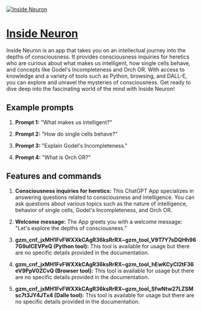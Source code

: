 [![Inside Neuron](https://files.oaiusercontent.com/file-lpTKGHPC18xS88vTIRwZsLFb?se=2123-10-16T23%3A05%3A52Z&sp=r&sv=2021-08-06&sr=b&rscc=max-age%3D31536000%2C%20immutable&rscd=attachment%3B%20filename%3D0faf9a10-4790-4082-82cf-145098b5eb85.png&sig=hqW4ucj5ADl0a%2BH15y0VxG061rknEGzz%2B3IPB/PFYaQ%3D)](https://chat.openai.com/g/g-n5P9GuaOt-inside-neuron)

# [Inside Neuron](https://chat.openai.com/g/g-n5P9GuaOt-inside-neuron)

Inside Neuron is an app that takes you on an intellectual journey into the depths of consciousness. It provides consciousness inquiries for heretics who are curious about what makes us intelligent, how single cells behave, and concepts like Godel's Incompleteness and Orch OR. With access to knowledge and a variety of tools such as Python, browsing, and DALL-E, you can explore and unravel the mysteries of consciousness. Get ready to dive deep into the fascinating world of the mind with Inside Neuron!

## Example prompts

1. **Prompt 1:** "What makes us intelligent?"

2. **Prompt 2:** "How do single cells behave?"

3. **Prompt 3:** "Explain Godel's Incompleteness."

4. **Prompt 4:** "What is Orch OR?"

## Features and commands

1. **Consciousness inquiries for heretics:** This ChatGPT App specializes in answering questions related to consciousness and intelligence. You can ask questions about various topics such as the nature of intelligence, behavior of single cells, Godel's Incompleteness, and Orch OR.

2. **Welcome message:** The App greets you with a welcome message: "Let's explore the depths of consciousness."

3. **gzm_cnf_jxMH1FvFWXXkCAgR36ksRrRX~gzm_tool_V9T7Y7sDQHh967G9uICEVPeQ (Python tool):** This tool is available for usage but there are no specific details provided in the documentation.

4. **gzm_cnf_jxMH1FvFWXXkCAgR36ksRrRX~gzm_tool_hEwKCyCI2tF36eV9PpV0ZCvQ (Browser tool):** This tool is available for usage but there are no specific details provided in the documentation.

5. **gzm_cnf_jxMH1FvFWXXkCAgR36ksRrRX~gzm_tool_SfwNtw27LZSMsc7t3JY4JTx4 (Dalle tool):** This tool is available for usage but there are no specific details provided in the documentation.